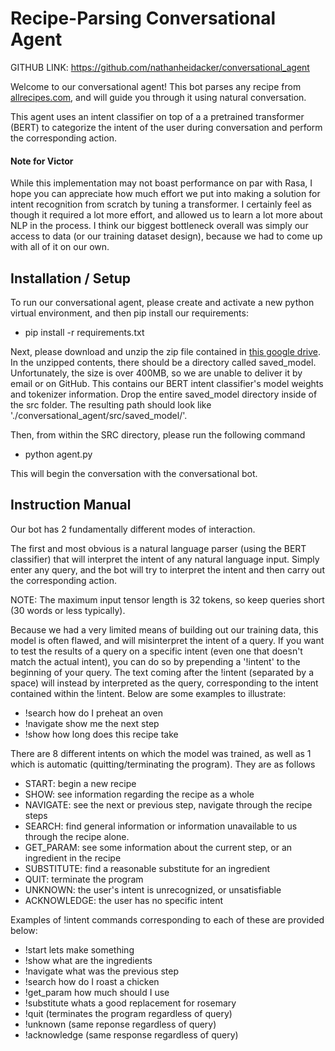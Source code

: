 # Recipe-Parsing Conversational Agent

GITHUB LINK: https://github.com/nathanheidacker/conversational_agent

Welcome to our conversational agent! This bot parses any recipe from [allrecipes.com](https://www.allrecipes.com/), and will guide you through it using natural conversation.

This agent uses an intent classifier on top of a a pretrained transformer (BERT) to categorize the intent of the user during conversation and perform the corresponding action.

#### Note for Victor

While this implementation may not boast performance on par with Rasa, I hope you can appreciate how much effort we put into making a solution for intent recognition from scratch by tuning a transformer. I certainly feel as though it required a lot more effort, and allowed us to learn a lot more about NLP in the process. I think our biggest bottleneck overall was simply our access to data (or our training dataset design), because we had to come up with all of it on our own.

## Installation / Setup

To run our conversational agent, please create and activate a new python virtual environment, and then pip install our requirements:

 - pip install -r requirements.txt

Next, please download and unzip the zip file contained in [this google drive](https://drive.google.com/drive/folders/11clkg2tyr3cdlmD3SV8FcWHoZTq_YDYH?usp=sharing). In the unzipped contents, there should be a directory called saved_model. Unfortunately, the size is over 400MB, so we are unable to deliver it by email or on GitHub. This contains our BERT intent classifier's model weights and tokenizer information. Drop the entire saved_model directory inside of the src folder. The resulting path should look like './conversational_agent/src/saved_model/'.

Then, from within the SRC directory, please run the following command

 - python agent.py

This will begin the conversation with the conversational bot.

## Instruction Manual

Our bot has 2 fundamentally different modes of interaction. 

The first and most obvious is a natural language parser (using the BERT classifier) that will interpret the intent of any natural language input. Simply enter any query, and the bot will try to interpret the intent and then carry out the corresponding action.

NOTE: The maximum input tensor length is 32 tokens, so keep queries short (30 words or less typically).

Because we had a very limited means of building out our training data, this model is often flawed, and will misinterpret the intent of a query. If you want to test the results of a query on a specific intent (even one that doesn't match the actual intent), you can do so by prepending a '!intent' to the beginning of your query. The text coming after the !intent (separated by a space) will instead by interpreted as the query, corresponding to the intent contained within the !intent. Below are some examples to illustrate:

 - !search how do I preheat an oven
 - !navigate show me the next step
 - !show how long does this recipe take

 There are 8 different intents on which the model was trained, as well as 1 which is automatic (quitting/terminating the program). They are as follows

  - START: begin a new recipe
  - SHOW: see information regarding the recipe as a whole
  - NAVIGATE: see the next or previous step, navigate through the recipe steps
  - SEARCH: find general information or information unavailable to us through the recipe alone.
  - GET_PARAM: see some information about the current step, or an ingredient in the recipe
  - SUBSTITUTE: find a reasonable substitute for an ingredient
  - QUIT: terminate the program
  - UNKNOWN: the user's intent is unrecognized, or unsatisfiable
  - ACKNOWLEDGE: the user has no specific intent

Examples of !intent commands corresponding to each of these are provided below:

 - !start lets make something
 - !show what are the ingredients
 - !navigate what was the previous step
 - !search how do I roast a chicken
 - !get_param how much should I use
 - !substitute whats a good replacement for rosemary
 - !quit (terminates the program regardless of query)
 - !unknown (same reponse regardless of query)
 - !acknowledge (same response regardless of query)
